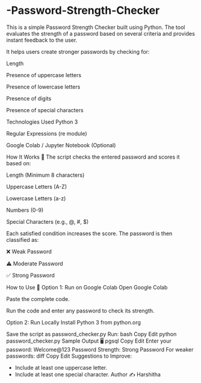 # -Password-Strength-Checker

This is a simple Password Strength Checker built using Python. The tool evaluates the strength of a password based on several criteria and provides instant feedback to the user.

It helps users create stronger passwords by checking for:

Length

Presence of uppercase letters

Presence of lowercase letters

Presence of digits

Presence of special characters

Technologies Used
Python 3

Regular Expressions (re module)

Google Colab / Jupyter Notebook (Optional)

How It Works 🚀
The script checks the entered password and scores it based on:

Length (Minimum 8 characters)

Uppercase Letters (A-Z)

Lowercase Letters (a-z)

Numbers (0-9)

Special Characters (e.g., @, #, $)

Each satisfied condition increases the score. The password is then classified as:

❌ Weak Password

⚠️ Moderate Password

✅ Strong Password

How to Use 🔧
Option 1: Run on Google Colab
Open Google Colab

Paste the complete code.

Run the code and enter any password to check its strength.

Option 2: Run Locally
Install Python 3 from python.org

Save the script as password_checker.py
Run:
bash
Copy
Edit
python password_checker.py
Sample Output 🖥️
pgsql
Copy
Edit
Enter your password: Welcome@123
Password Strength: Strong Password
For weaker passwords:
diff
Copy
Edit
Suggestions to Improve:
- Include at least one uppercase letter.
- Include at least one special character.
Author ✍️
Harshitha


